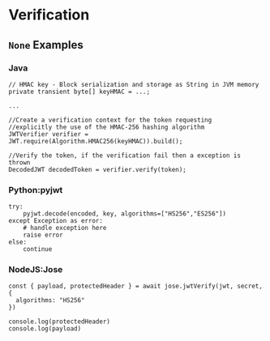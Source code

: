 # Verification

## `None` Examples

### Java

<!-- --8<-- [start:java] -->
```
// HMAC key - Block serialization and storage as String in JVM memory
private transient byte[] keyHMAC = ...;

...

//Create a verification context for the token requesting
//explicitly the use of the HMAC-256 hashing algorithm
JWTVerifier verifier = JWT.require(Algorithm.HMAC256(keyHMAC)).build();

//Verify the token, if the verification fail then a exception is thrown
DecodedJWT decodedToken = verifier.verify(token);
```
<!-- --8<-- [end:java] -->

### Python:pyjwt

<!-- --8<-- [start:pyjwt] -->
```
try:
    pyjwt.decode(encoded, key, algorithms=["HS256","ES256"])
except Exception as error:
    # handle exception here
    raise error
else:
    continue
```
<!-- --8<-- [end:pyjwt] -->

### NodeJS:Jose

<!-- --8<-- [start:jose] -->
```
const { payload, protectedHeader } = await jose.jwtVerify(jwt, secret, {
  algorithms: "HS256"
})

console.log(protectedHeader)
console.log(payload)
```
<!-- --8<-- [end:jose] -->
